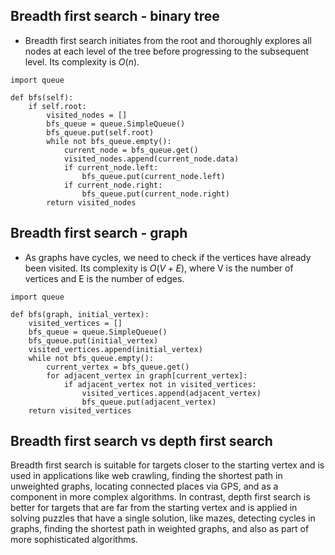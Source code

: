 ## Breadth first search - binary tree
- Breadth first search initiates from the root and thoroughly explores all nodes at each level of the tree before progressing to the subsequent level. Its complexity is $O(n)$.

```
import queue

def bfs(self):
    if self.root:
        visited_nodes = []
        bfs_queue = queue.SimpleQueue()
        bfs_queue.put(self.root)
        while not bfs_queue.empty():
            current_node = bfs_queue.get()
            visited_nodes.append(current_node.data)
            if current_node.left:
                bfs_queue.put(current_node.left)
            if current_node.right:
                bfs_queue.put(current_node.right)
        return visited_nodes
```

## Breadth first search - graph
- As graphs have cycles, we need to check if the vertices have already been visited. Its complexity is $O(V + E)$, where V is the number of vertices and E is the number of edges.

```
import queue

def bfs(graph, initial_vertex):
    visited_vertices = []
    bfs_queue = queue.SimpleQueue()
    bfs_queue.put(initial_vertex)
    visited_vertices.append(initial_vertex)
    while not bfs_queue.empty():
        current_vertex = bfs_queue.get()
        for adjacent_vertex in graph[current_vertex]:
            if adjacent_vertex not in visited_vertices:
                visited_vertices.append(adjacent_vertex)
                bfs_queue.put(adjacent_vertex)
    return visited_vertices
```

## Breadth first search vs depth first search
Breadth first search is suitable for targets closer to the starting vertex and is used in applications like web crawling, finding the shortest path in unweighted graphs, locating connected places via GPS, and as a component in more complex algorithms. In contrast, depth first search is better for targets that are far from the starting vertex and is applied in solving puzzles that have a single solution, like mazes, detecting cycles in graphs, finding the shortest path in weighted graphs, and also as part of more sophisticated algorithms.
